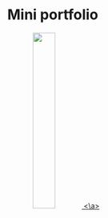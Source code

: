 <div align="center">
  <h1>Mini portfolio</h1>
  <a href="https://charlonekt.github.io/Mini-portfolio/">
    <img src="https://github.com/CharloneKT/Mini-portfolio/issues/1#issue-2071306711" width=30%>
  <\a>
</div>
